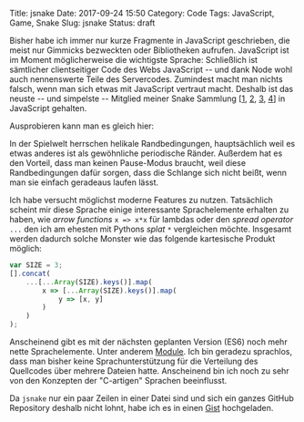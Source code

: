 Title: jsnake
Date: 2017-09-24 15:50
Category: Code
Tags: JavaScript, Game, Snake
Slug: jsnake
Status: draft

Bisher habe ich immer nur kurze Fragmente in JavaScript geschrieben, die
meist nur Gimmicks bezweckten oder Bibliotheken aufrufen. JavaScript ist im
Moment möglicherweise die wichtigste Sprache: Schließlich ist sämtlicher
clientseitiger Code des Webs JavaScript -- und dank Node wohl auch nennenswerte
Teile des Servercodes. Zumindest macht man nichts falsch, wenn man sich etwas
mit JavaScript vertraut macht.
Deshalb ist das neuste -- und simpelste -- Mitglied meiner Snake Sammlung
[[1]({filename}/snake.md), [2]({filename}/pysnake.md), [3]({filename}/msnake.md), [4]({filename}/rsnake.md)]
in JavaScript gehalten.

Ausprobieren kann man es gleich hier:

<canvas id="jsnake" class="fixed-size-400 center"></canvas>
<script async src="/js/jsnake/jsnake.js"></script>

In der Spielwelt herrschen helikale Randbedingungen, hauptsächlich weil es etwas
anderes ist als gewöhnliche periodische Ränder. Außerdem hat es den Vorteil,
dass man keinen Pause-Modus braucht, weil diese Randbedingungen dafür sorgen,
dass die Schlange sich nicht beißt, wenn man sie einfach geradeaus laufen lässt.

Ich habe versucht möglichst moderne Features zu nutzen. Tatsächlich scheint mir
diese Sprache einige interessante Sprachelemente erhalten zu haben, wie *arrow
functions* `x => x*x` für lambdas oder den *spread operator* `...` den ich am
ehesten mit Pythons *splat* `*` vergleichen möchte.
Insgesamt werden dadurch solche Monster wie das folgende kartesische Produkt
möglich:

```JavaScript
var SIZE = 3;
[].concat(
    ...[...Array(SIZE).keys()].map(
        x => [...Array(SIZE).keys()].map(
            y => [x, y]
        )
    )
);
```

Anscheinend gibt es mit der nächsten geplanten Version (ES6) noch mehr nette
Sprachelemente. Unter anderem [Module](https://developer.mozilla.org/en-US/docs/Web/JavaScript/Reference/Statements/import).
Ich bin geradezu sprachlos, dass man bisher keine Sprachunterstützung für
die Verteilung des Quellcodes über mehrere Dateien hatte. Anscheinend bin ich
noch zu sehr von den Konzepten der "C-artigen" Sprachen beeinflusst.

Da `jsnake` nur ein paar Zeilen in einer Datei sind und sich ein ganzes GitHub
Repository deshalb nicht lohnt, habe ich es in einen [Gist](https://gist.github.com/surt91/42eb076974e325433b66a5077d4623eb)
hochgeladen.
